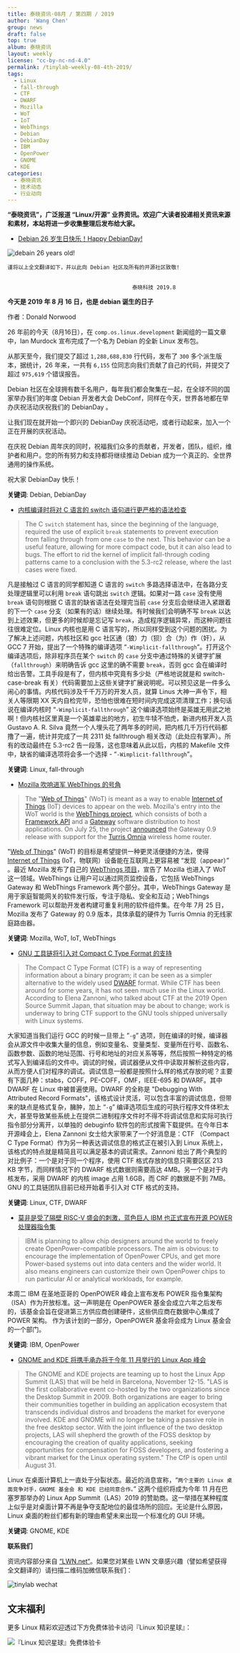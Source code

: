 ```yaml
---
title: 泰晓资讯·08月 / 第四期 / 2019
author: 'Wang Chen'
group: news
draft: false
top: true
album: 泰晓资讯
layout: weekly
license: "cc-by-nc-nd-4.0"
permalink: /tinylab-weekly-08-4th-2019/
tags:
  - Linux
  - fall-through
  - CTF
  - DWARF
  - Mozilla
  - WoT
  - IoT
  - WebThings
  - Debian
  - DebianDay
  - IBM
  - OpenPower
  - GNOME
  - KDE
categories:
  - 泰晓资讯
  - 技术动态
  - 行业动向
---
```


**“泰晓资讯”，广泛报道 “Linux/开源” 业界资讯。欢迎广大读者投递相关资讯来源和素材，本站将进一步收集整理后发布给大家。**

- [Debian 26 岁生日快乐！Happy DebianDay!](https://bits.debian.org/2019/08/debian-turns-26.html)

![debain 26 years old!](/wp-content/uploads/2019/08/debian26.png)

```
谨将以上全文翻译如下，并以此向 Debian 社区及所有的开源社区致敬!


                                       泰晓科技 2019.8
```

**今天是 2019 年 8 月 16 日，也是 debian 诞生的日子**

作者：Donald Norwood

26 年前的今天（8月16日），在 `comp.os.linux.development` 新闻组的一篇文章中，Ian Murdock 宣布完成了一个名为 Debian 的全新 Linux 发布包。

从那天至今，我们提交了超过 `1,288,688,830` 行代码，发布了 `300` 多个派生版本，据统计，26 年来，一共有 `6,155` 位同志向我们贡献了自己的代码，并提交了超过 `975,619` 个错误报告。

Debian 社区在全球拥有数千名用户，每年我们都会聚集在一起，在全球不同的国家举办我们的年度 Debian 开发者大会 DebConf，同样在今天，世界各地都在举办庆祝活动庆祝我们的 DebianDay 。

让我们现在就开始一个即兴的 DebianDay 庆祝活动吧，或者行动起来，加入一个正在开展的庆祝活动。

在庆祝 Debian 周年庆的同时，祝福我们众多的贡献者，开发者，团队，组织，维护者和用户。您的所有努力和支持都将继续推动 Debian 成为一个真正的、全世界通用的操作系统。

祝大家 DebianDay 快乐！

**关键词**: Debian, DebianDay

- [内核编译时将对 C 语言的 switch 语句进行更严格的语法检查](https://lwn.net/Articles/794944/)

> The C `switch` statement has, since the beginning of the language, required the use of explicit `break` statements to prevent execution from falling through from one `case` to the next. This behavior can be a useful feature, allowing for more compact code, but it can also lead to bugs. The effort to rid the kernel of implicit fall-through coding patterns came to a conclusion with the 5.3-rc2 release, where the last cases were fixed.

凡是接触过 C 语言的同学都知道 C 语言的 `switch` 多路选择语法中，在各路分支处理逻辑里可以利用 `break` 语句跳出 `switch` 逻辑。如果对一路 `case` 没有使用 `break` 语句则根据 C 语言的缺省语法在处理完当前 `case` 分支后会继续进入紧跟着的下一个 `case` 分支（如果有的话）继续处理。有时候我们会明确不写 `break` 以达到上述效果，但更多的时候却是忘记写 `break`，造成程序逻辑异常，而这种问题往往很难定位。Linux 内核也是用 C 语言写的，所以同样受到这个问题的困扰。为了解决上述问题，内核社区和 gcc 社区通（狼）力（狈）合（为）作（奸），从 GCC 7 开始，提出了一个特殊的编译选项 “`-Wimplicit-fallthrough`”。打开这个编译选项后，除非程序员在某个 `switch` 的 `case` 分支中通过特殊的关键字扩展（`fallthrough`）来明确告诉 gcc 这里的确不需要 `break`，否则 gcc 会在编译时给出告警。工具手段是有了，但内核中究竟有多少处（严格地说就是和 switch-case-break 有关）代码需要加上这些关键字扩展说明呢。可以预见这是一件多么闹心的事情。内核代码涉及千千万万的开发人员，就算 Linus 大神一声令下，相关人等限期 XX 天内自检完毕，恐怕也很难在短时间内完成这项清理工作；换句话说在编译内核时 “`-Wimplicit-fallthrough`” 这个编译选项始终是英雄无用武之地啊！但内核社区里真是一个英雄辈出的地方，初生牛犊不怕虎，新进内核开发人员 Gustavo A. R. Silva 竟然一个人埋头花了两年多的时间，把内核几千万行代码都撸了一遍，统计并完成了一共 2311 处 fallthrough 相关改动（此处应有掌声）。所有的改动最终在 5.3-rc2 告一段落，这也意味着从此以后，内核的 Makefile 文件中，缺省的编译选项将会多一个选择 - “`-Wimplicit-fallthrough`”。

**关键词**: Linux, fall-through

- [Mozilla 吹响进军 WebThings 的号角](https://lwn.net/Articles/795648/)

> The "[Web of Things](https://en.wikipedia.org/wiki/Web_of_Things)" (WoT) is meant as a way to enable [Internet of Things](https://en.wikipedia.org/wiki/Internet_of_things) (IoT) devices to appear on the web. Mozilla's entry into the WoT world is the [WebThings project](https://iot.mozilla.org/), which consists of both a [Framework API](https://iot.mozilla.org/framework/) and a [Gateway](https://iot.mozilla.org/gateway/) software distribution to host applications. On July 25, the project [announced](https://hacks.mozilla.org/2019/07/webthings-gateway-for-wireless-routers/) the Gateway 0.9 release with support for the [Turris Omnia](https://www.turris.cz/en/omnia/) wireless home router.

"[Web of Things](https://en.wikipedia.org/wiki/Web_of_Things)" (WoT) 的目标是希望提供一种更灵活便捷的方法，使得 [Internet of Things](https://en.wikipedia.org/wiki/Internet_of_things) (IoT，物联网）设备能在互联网上更容易被 “发现（appear）” 。最近 Mozilla 发布了自己的 [WebThings 项目](https://iot.mozilla.org/)，宣告了 Mozilla 也进入了 WoT 这一领域。WebThings 让用户可以通过网页监控设备，它包括 WebThings Gateway 和 WebThings Framework 两个部分。其中，WebThings Gateway 是用于家庭智能网关的软件发行版，专注于隐私、安全和互动；WebThings Framework 可以帮助开发者构建可重复利用的软件组件集。在今年 7月 25 日，Mozilla 发布了 Gateway 的 0.9 版本，具体承载的硬件为 Turris Omnia 的无线家庭路由器。

**关键词**: Mozilla, WoT, IoT, WebThings

- [GNU 工具链将引入对 Compact C Type Format 的支持](https://lwn.net/Articles/795384/)

> The Compact C Type Format (CTF) is a way of representing information about a binary program; it can be seen as a simpler alternative to the widely used [DWARF](http://dwarfstd.org/) format. While CTF has been around for some years, it has not seen much use in the Linux world. According to Elena Zannoni, who talked about CTF at the 2019 Open Source Summit Japan, that situation may be about to change; work is underway to bring CTF support to the GNU tools shipped universally with Linux systems.

大家知道当我们运行 GCC 的时候一旦带上 ”`-g`” 选项，则在编译的时候，编译器会从源文件中收集大量的信息，例如变量名、变量类型、变量所在行号、函数名、函数参数、函数的地址范围、行号和地址的对应关系等等，然后按照一种特定的格式写入到编译后的文件中。调试的时候，调试器便从文件中读取并解析这些内容，从而方便人们对程序的调试。调试信息一般都是按照什么样的格式存放的呢？主要有下面几种：stabs，COFF，PE-COFF，OMF，IEEE-695 和 DWARF。其中 DWARF 在 Linux 中被普遍使用。DWARF 的全称是 "Debugging With Attributed Record Formats"，该格式设计灵活，可以包含丰富的调试信息，但带来的缺点是格式复杂，臃肿，加上 “`-g`” 编译选项后生成的可执行程序文件体积太大，甚至导致某些系统上在提供二进制程序文件时不得不将调试信息和实际可执行指令部分分离开，以单独的 debuginfo 软件包的形式按需下载提供。在今年日本开源峰会上，Elena Zannoni 女士给大家带来了一个好消息是：CTF （Compact C Type Format）作为另一种表达调试信息的格式正在被引入到 Linux 系统上，该格式的特点就是精简且可以满足基本的调试需求。Zannoni 给出了两个典型的对比例子：一个是对于同一个程序，使用 CTF 格式存放的信息只需要区区 213 KB 字节，而同样情况下的 DWARF 格式数据则需要高达 4MB。另一个是对于内核发布，采用 DWARF 的内核 image 占用 1.6GB，而 CRF 的数据是不到 7MB。GNU 的工具链团队目前已经开始着手引入对 CTF 格式的支持。

**关键词**: Linux, CTF, DWARF

- [莫非是受了隔壁 RISC-V 盛会的刺激，蓝色巨人 IBM 也正式宣布开源 POWER 处理器指令集](https://www.theregister.co.uk/2019/08/20/ibm_openpower_isa/)

> IBM is planning to allow chip designers around the world to freely create OpenPower-compatible processors. The aim is obvious: to encourage the implementation of OpenPower CPUs, and get more Power-based systems out into data centers and the wider world. It also means engineers can customize their own OpenPower chips to run particular AI or analytical workloads, for example.

本周二 IBM 在圣地亚哥的 OpenPOWER 峰会上宣布发布 POWER 指令集架构（ISA）作为开放标准。这一声明是在 OpenPOWER 基金会成立六年之后发布的，该基金会旨在促进第三方供应商创建硬件，这些供应商在数据中心集成了 POWER 架构。 作为该计划的一部分，OpenPOWER 基金将会成为 Linux 基金会的一个部门。

**关键词**: IBM, OpenPower

- [GNOME and KDE 将携手承办将于今年 11 月举行的 Linux App 峰会](https://lwn.net/Articles/795116/)

> The GNOME and KDE projects are teaming up to host the Linux App Summit (LAS) that will be held in Barcelona, November 12-15. "LAS is the first collaborative event co-hosted by the two organizations since the Desktop Summit in 2009. Both organizations are eager to bring their communities together in building an application ecosystem that transcends individual distros and broadens the market for everyone involved. KDE and GNOME will no longer be taking a passive role in the free desktop sector. With the joint influence of the two desktop projects, LAS will shepherd the growth of the FOSS desktop by encouraging the creation of quality applications, seeking opportunities for compensation for FOSS developers, and fostering a vibrant market for the Linux operating system." The CfP is open until August 31.

Linux 在桌面计算机上一直处于分裂状态。最近的消息宣称，“`两个主要的 Linux 桌面竞争对手，GNOME 基金会 和 KDE 已经同意合作。`” 这两个组织将成为今年 11 月在巴塞罗那举办的 Linux App Summit（LAS）2019 的赞助商。这一举措在某种程度上似乎是对桌面计算不再是争夺支配地位的最佳场所的回应。无论是什么原因，Linux 桌面的粉丝们都有新的理由希望未来出现一个标准化的 GUI 环境。

**关键词**: GNOME, KDE

**联系我们**

资讯内容部分来自 [“LWN.net“](https://lwn.net/)。如果您对某些 LWN 文章感兴趣（譬如希望获得全文翻译的）请扫描二维码加微信联系我们：

![tinylab wechat](/images/wechat/tinylab.jpg)

## 文末福利

更多 Linux 精彩欢迎透过下方免费体验卡访问『Linux 知识星球』：

![『Linux 知识星球』免费体验卡](http://tinylab.org/images/xingqiu/planet-free-card.jpg)
